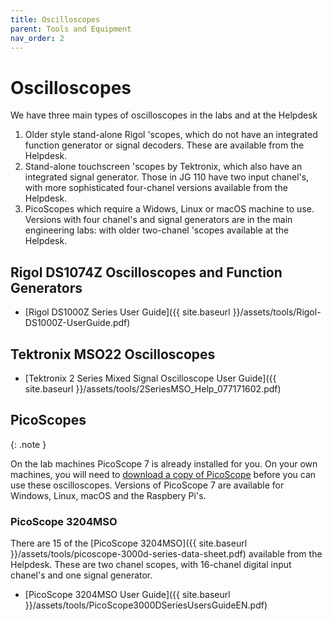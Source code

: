 ```yaml
---
title: Oscilloscopes
parent: Tools and Equipment
nav_order: 2
---
```


# Oscilloscopes 

We have three main types of oscilloscopes in the labs and at the Helpdesk

1. Older style stand-alone Rigol 'scopes, which do not have an integrated function generator or signal decoders. These are available from the Helpdesk.
2. Stand-alone touchscreen 'scopes by Tektronix, which also have an integrated signal generator. Those in JG 110 have two input chanel's, with more sophisticated four-chanel versions available from the Helpdesk.
3. PicoScopes which require a Widows, Linux or macOS machine to use. Versions with four chanel's and signal generators are in the main engineering labs: with older two-chanel 'scopes available at the Helpdesk.

## Rigol DS1074Z Oscilloscopes and Function Generators

* [Rigol DS1000Z Series User Guide]({{ site.baseurl }}/assets/tools/Rigol-DS1000Z-UserGuide.pdf)

## Tektronix MSO22 Oscilloscopes

* [Tektronix 2 Series Mixed Signal Oscilloscope User Guide]({{ site.baseurl }}/assets/tools/2SeriesMSO_Help_077171602.pdf)

## PicoScopes

{: .note }

On the lab machines PicoScope 7 is already installed for you. On your own machines, you will need to [download a copy of PicoScope](https://www.picotech.com/downloads) before you can use these oscilloscopes. Versions of PicoScope 7 are available for Windows, Linux, macOS and the Raspbery Pi's. 

### PicoScope 3204MSO

There are 15 of the [PicoScope 3204MSO]({{ site.baseurl }}/assets/tools/picoscope-3000d-series-data-sheet.pdf) available from the Helpdesk. These are two chanel scopes, with 16-chanel digital input chanel's and one signal generator. 

* [PicoScope 3204MSO User Guide]({{ site.baseurl }}/assets/tools/PicoScope3000DSeriesUsersGuideEN.pdf) 
